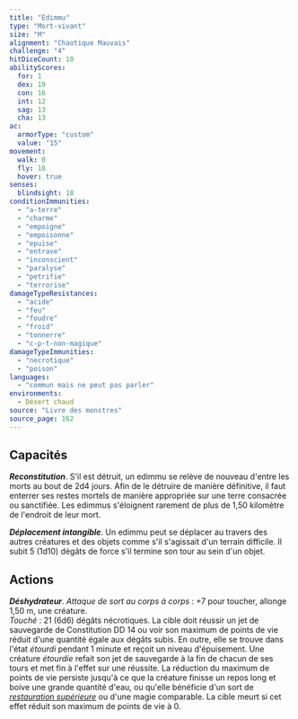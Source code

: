 ```yaml
---
title: "Edimmu"
type: "Mort-vivant"
size: "M"
alignment: "Chaotique Mauvais"
challenge: "4"
hitDiceCount: 10
abilityScores:
  for: 1
  dex: 19
  con: 16
  int: 12
  sag: 13
  cha: 13
ac:
  armorType: "custom"
  value: "15"
movement:
  walk: 0
  fly: 18
  hover: true
senses:
  blindsight: 18
conditionImmunities:
  - "a-terre"
  - "charme"
  - "empoigne"
  - "empoisonne"
  - "epuise"
  - "entrave"
  - "inconscient"
  - "paralyse"
  - "petrifie"
  - "terrorise"
damageTypeResistances:
  - "acide"
  - "feu"
  - "foudre"
  - "froid"
  - "tonnerre"
  - "c-p-t-non-magique"
damageTypeImmunities:
  - "necrotique"
  - "poison"
languages:
  - "commun mais ne peut pas parler"
environments:
  - Désert chaud
source: "Livre des monstres"
source_page: 162
---
```

## Capacités
_**Reconstitution**_. S'il est détruit, un edimmu se relève de nouveau d'entre les morts au bout de 2d4 jours. Afin de le détruire de manière définitive, il faut enterrer ses restes mortels de manière appropriée sur une terre consacrée ou sanctifiée. Les edimmus s'éloignent rarement de plus de 1,50 kilomètre de l'endroit de leur mort.

_**Déplacement intangible**_. Un edimmu peut se déplacer au travers des autres créatures et des objets comme s'il s'agissait d'un terrain difficile. Il subit 5 (1d10) dégâts de force s'il termine son tour au sein d'un objet.

## Actions
_**Déshydrateur**_. _Attaque de sort au corps à corps_ : +7 pour toucher, allonge 1,50 m, une créature.  
_Touché_ : 21 (6d6) dégâts nécrotiques. La cible doit réussir un jet de sauvegarde de Constitution DD 14 ou voir son maximum de points de vie réduit d'une quantité égale aux dégâts subis. En outre, elle se trouve dans l'état _étourdi_ pendant 1 minute et reçoit un niveau d'épuisement. Une créature _étourdie_ refait son jet de sauvegarde à la fin de chacun de ses tours et met fin à l'effet sur une réussite. La réduction du maximum de points de vie persiste jusqu'à ce que la créature finisse un repos long et boive une grande quantité d'eau, ou qu'elle bénéficie d'un sort de [_restauration supérieure_](/grimoire/restauration-superieure/) ou d'une magie comparable. La cible meurt si cet effet réduit son maximum de points de vie à 0.
